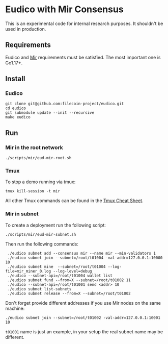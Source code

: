 # Eudico with Mir Consensus

This is an experimental code for internal research purposes. It shouldn't be used in production.

## Requirements
Eudico and [Mir](https://github.com/filecoin-project/mir) requirements must be satisfied.
The most important one is Go1.17+.

## Install

### Eudico
```
git clone git@github.com:filecoin-project/eudico.git
cd eudico
git submodule update --init --recursive
make eudico
```

## Run


### Mir in the root network
```
./scripts/mir/eud-mir-root.sh

```

### Tmux

To stop a demo running via tmux:
```
tmux kill-session -t mir
```

All other Tmux commands can be found in the [Tmux Cheat Sheet](https://tmuxcheatsheet.com/).

### Mir in subnet

To create a deployment run the following script:
```
./scripts/mir/eud-mir-subnet.sh
```

Then run the following commands:
```
 ./eudico subnet add --consensus mir --name mir --min-validators 1
 ./eudico subnet join --subnet=/root/t01004 -val-addr=127.0.0.1:10000 10 
 ./eudico subnet mine  --subnet=/root/t01004 --log-file=mir_miner_0.log --log-level=debug
 ./eudico --subnet-api=/root/t01004 wallet list
 ./eudico subnet fund --from=X --subnet=/root/t01002 11
 ./eudico --subnet-api=/root/t01001 send <addr> 10
 ./eudico subnet list-subnets
 ./eudico subnet release --from=X --subnet=/root/t01002
```

Don't forget provide different addresses if you use Mir nodes on the same machine: 
```
./eudico subnet join --subnet=/root/t01002 -val-addr=127.0.0.1:10001 10 
```

`t01001` name is just an example, in your setup the real subnet name may be different.
